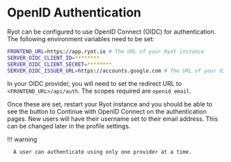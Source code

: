 # OpenID Authentication

Ryot can be configured to use OpenID Connect (OIDC) for authentication. The following
environment variables need to be set:

```bash
FRONTEND_URL=https://app.ryot.io # The URL of your Ryot instance
SERVER_OIDC_CLIENT_ID=********
SERVER_OIDC_CLIENT_SECRET=********
SERVER_OIDC_ISSUER_URL=https://accounts.google.com # The URL of your OIDC provider
```

In your OIDC provider, you will need to set the redirect URL to
`<FRONTEND_URL>/api/auth`. The scopes required are `openid email`.

Once these are set, restart your Ryot instance and you should be able to see the button to
Continue with OpenID Connect on the authentication pages. New users will have their
username set to their email address. This can be changed later in the profile settings.

!!! warning

      A user can authenticate using only one provider at a time.
